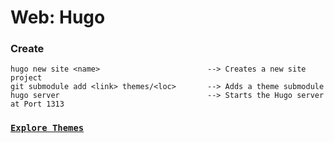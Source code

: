 # Web: Hugo

### Create
    hugo new site <name>                        --> Creates a new site project
    git submodule add <link> themes/<loc>       --> Adds a theme submodule
    hugo server                                 --> Starts the Hugo server at Port 1313

### [`Explore Themes`](http://themes.gohugo.io)